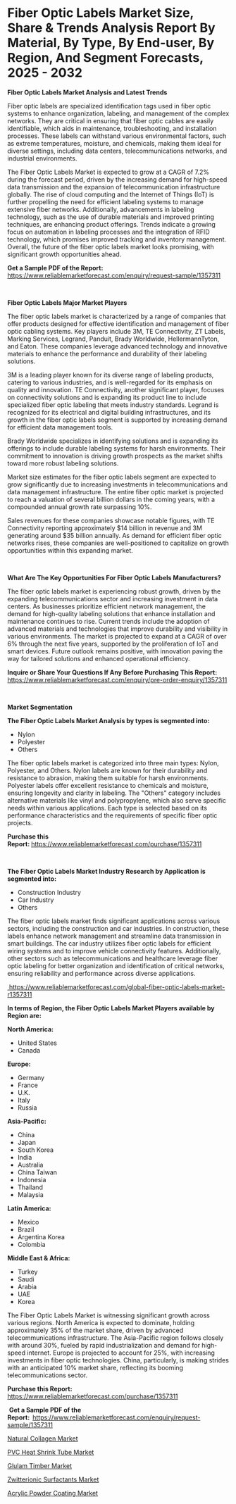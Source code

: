 <p><h1>Fiber Optic Labels Market Size, Share & Trends Analysis Report By Material, By Type, By End-user, By Region, And Segment Forecasts, 2025 - 2032</h1></p><p><strong>Fiber Optic Labels Market Analysis and Latest Trends</strong></p>
<p><p>Fiber optic labels are specialized identification tags used in fiber optic systems to enhance organization, labeling, and management of the complex networks. They are critical in ensuring that fiber optic cables are easily identifiable, which aids in maintenance, troubleshooting, and installation processes. These labels can withstand various environmental factors, such as extreme temperatures, moisture, and chemicals, making them ideal for diverse settings, including data centers, telecommunications networks, and industrial environments.</p><p>The Fiber Optic Labels Market is expected to grow at a CAGR of 7.2% during the forecast period, driven by the increasing demand for high-speed data transmission and the expansion of telecommunication infrastructure globally. The rise of cloud computing and the Internet of Things (IoT) is further propelling the need for efficient labeling systems to manage extensive fiber networks. Additionally, advancements in labeling technology, such as the use of durable materials and improved printing techniques, are enhancing product offerings. Trends indicate a growing focus on automation in labeling processes and the integration of RFID technology, which promises improved tracking and inventory management. Overall, the future of the fiber optic labels market looks promising, with significant growth opportunities ahead.</p></p>
<p><strong>Get a Sample PDF of the Report:&nbsp;</strong> <a href="https://www.reliablemarketforecast.com/enquiry/request-sample/1357311?utm_campaign=1108&utm_medium=2&utm_source=Github&utm_content=ia&utm_term=31032025&utm_id=fiber-optic-labels">https://www.reliablemarketforecast.com/enquiry/request-sample/1357311</a></p>
<p>&nbsp;</p>
<p><strong>Fiber Optic Labels Major Market Players</strong></p>
<p><p>The fiber optic labels market is characterized by a range of companies that offer products designed for effective identification and management of fiber optic cabling systems. Key players include 3M, TE Connectivity, ZT Labels, Marking Services, Legrand, Panduit, Brady Worldwide, HellermannTyton, and Eaton. These companies leverage advanced technology and innovative materials to enhance the performance and durability of their labeling solutions.</p><p>3M is a leading player known for its diverse range of labeling products, catering to various industries, and is well-regarded for its emphasis on quality and innovation. TE Connectivity, another significant player, focuses on connectivity solutions and is expanding its product line to include specialized fiber optic labeling that meets industry standards. Legrand is recognized for its electrical and digital building infrastructures, and its growth in the fiber optic labels segment is supported by increasing demand for efficient data management tools.</p><p>Brady Worldwide specializes in identifying solutions and is expanding its offerings to include durable labeling systems for harsh environments. Their commitment to innovation is driving growth prospects as the market shifts toward more robust labeling solutions.</p><p>Market size estimates for the fiber optic labels segment are expected to grow significantly due to increasing investments in telecommunications and data management infrastructure. The entire fiber optic market is projected to reach a valuation of several billion dollars in the coming years, with a compounded annual growth rate surpassing 10%.</p><p>Sales revenues for these companies showcase notable figures, with TE Connectivity reporting approximately $14 billion in revenue and 3M generating around $35 billion annually. As demand for efficient fiber optic networks rises, these companies are well-positioned to capitalize on growth opportunities within this expanding market.</p></p>
<p>&nbsp;</p>
<p><strong>What Are The Key Opportunities For Fiber Optic Labels Manufacturers?</strong></p>
<p><p>The fiber optic labels market is experiencing robust growth, driven by the expanding telecommunications sector and increasing investment in data centers. As businesses prioritize efficient network management, the demand for high-quality labeling solutions that enhance installation and maintenance continues to rise. Current trends include the adoption of advanced materials and technologies that improve durability and visibility in various environments. The market is projected to expand at a CAGR of over 6% through the next five years, supported by the proliferation of IoT and smart devices. Future outlook remains positive, with innovation paving the way for tailored solutions and enhanced operational efficiency.</p></p>
<p><strong>Inquire or Share Your Questions If Any Before Purchasing This Report:</strong> <a href="https://www.reliablemarketforecast.com/enquiry/pre-order-enquiry/1357311?utm_campaign=1108&utm_medium=2&utm_source=Github&utm_content=ia&utm_term=31032025&utm_id=fiber-optic-labels">https://www.reliablemarketforecast.com/enquiry/pre-order-enquiry/1357311</a></p>
<p>&nbsp;</p>
<p><strong>Market Segmentation</strong></p>
<p><strong>The Fiber Optic Labels Market Analysis by types is segmented into:</strong></p>
<p><ul><li>Nylon</li><li>Polyester</li><li>Others</li></ul></p>
<p><p>The fiber optic labels market is categorized into three main types: Nylon, Polyester, and Others. Nylon labels are known for their durability and resistance to abrasion, making them suitable for harsh environments. Polyester labels offer excellent resistance to chemicals and moisture, ensuring longevity and clarity in labeling. The "Others" category includes alternative materials like vinyl and polypropylene, which also serve specific needs within various applications. Each type is selected based on its performance characteristics and the requirements of specific fiber optic projects.</p></p>
<p><strong>Purchase this Report:&nbsp;</strong><a href="https://www.reliablemarketforecast.com/purchase/1357311?utm_campaign=1108&utm_medium=2&utm_source=Github&utm_content=ia&utm_term=31032025&utm_id=fiber-optic-labels">https://www.reliablemarketforecast.com/purchase/1357311</a></p>
<p>&nbsp;</p>
<p><strong>The Fiber Optic Labels Market Industry Research by Application is segmented into:</strong></p>
<p><ul><li>Construction Industry</li><li>Car Industry</li><li>Others</li></ul></p>
<p><p>The fiber optic labels market finds significant applications across various sectors, including the construction and car industries. In construction, these labels enhance network management and streamline data transmission in smart buildings. The car industry utilizes fiber optic labels for efficient wiring systems and to improve vehicle connectivity features. Additionally, other sectors such as telecommunications and healthcare leverage fiber optic labeling for better organization and identification of critical networks, ensuring reliability and performance across diverse applications.</p></p>
<p><a href="https://www.reliablemarketforecast.com/global-fiber-optic-labels-market-r1357311?utm_campaign=1108&utm_medium=2&utm_source=Github&utm_content=ia&utm_term=31032025&utm_id=fiber-optic-labels">&nbsp;https://www.reliablemarketforecast.com/global-fiber-optic-labels-market-r1357311</a></p>
<p><strong>In terms of Region, the Fiber Optic Labels Market Players available by Region are:</strong></p>
<p>
    <p> <strong> North America: </strong>
        <ul>
            <li>United States</li>
            <li>Canada</li>
        </ul>
        </p> 
    <p> <strong> Europe: </strong>
        <ul>
            <li>Germany</li>
            <li>France</li>
            <li>U.K.</li>
            <li>Italy</li>
            <li>Russia</li>
        </ul>
        </p> 
    <p> <strong> Asia-Pacific: </strong>
        <ul>
            <li>China</li>
            <li>Japan</li>
            <li>South Korea</li>
            <li>India</li>
            <li>Australia</li>
            <li>China Taiwan</li>
            <li>Indonesia</li>
            <li>Thailand</li>
            <li>Malaysia</li>
        </ul>
        </p> 
    <p> <strong> Latin America: </strong>
        <ul>
            <li>Mexico</li>
            <li>Brazil</li>
            <li>Argentina Korea</li>
            <li>Colombia</li>
        </ul>
        </p> 
    <p> <strong> Middle East & Africa: </strong>
        <ul>
            <li>Turkey</li>
            <li>Saudi</li>
            <li>Arabia</li>
            <li>UAE</li>
            <li>Korea</li>
        </ul>
    </p>
    </p>
<p><p>The Fiber Optic Labels Market is witnessing significant growth across various regions. North America is expected to dominate, holding approximately 35% of the market share, driven by advanced telecommunications infrastructure. The Asia-Pacific region follows closely with around 30%, fueled by rapid industrialization and demand for high-speed internet. Europe is projected to account for 25%, with increasing investments in fiber optic technologies. China, particularly, is making strides with an anticipated 10% market share, reflecting its booming telecommunications sector.</p></p>
<p><strong>Purchase this Report: </strong><a href="https://www.reliablemarketforecast.com/purchase/1357311?utm_campaign=1108&utm_medium=2&utm_source=Github&utm_content=ia&utm_term=31032025&utm_id=fiber-optic-labels">https://www.reliablemarketforecast.com/purchase/1357311</a></p>
<p>&nbsp;<strong>Get a Sample PDF of the Report:&nbsp;&nbsp;</strong><a href="https://www.reliablemarketforecast.com/enquiry/request-sample/1357311?utm_campaign=1108&utm_medium=2&utm_source=Github&utm_content=ia&utm_term=31032025&utm_id=fiber-optic-labels">https://www.reliablemarketforecast.com/enquiry/request-sample/1357311</a></p>
<p><strong></strong></p>
<p><p><a href="https://github.com/bredevasil2q/Market-Research-Report-List-1/blob/main/natural-collagen-market.md?utm_campaign=1108&utm_medium=2&utm_source=Github&utm_content=ia&utm_term=31032025&utm_id=fiber-optic-labels">Natural Collagen Market</a></p><p><a href="https://github.com/firdwsermald/Market-Research-Report-List-1/blob/main/pvc-heat-shrink-tube-market.md?utm_campaign=1108&utm_medium=2&utm_source=Github&utm_content=ia&utm_term=31032025&utm_id=fiber-optic-labels">PVC Heat Shrink Tube Market</a></p><p><a href="https://github.com/winjelequegt/Market-Research-Report-List-1/blob/main/glulam-timber-market.md?utm_campaign=1108&utm_medium=2&utm_source=Github&utm_content=ia&utm_term=31032025&utm_id=fiber-optic-labels">Glulam Timber Market</a></p><p><a href="https://github.com/fontshatintj/Market-Research-Report-List-1/blob/main/zwitterionic-surfactants-market.md?utm_campaign=1108&utm_medium=2&utm_source=Github&utm_content=ia&utm_term=31032025&utm_id=fiber-optic-labels">Zwitterionic Surfactants Market</a></p><p><a href="https://github.com/wilzeryammy/Market-Research-Report-List-1/blob/main/acrylic-powder-coating-market.md?utm_campaign=1108&utm_medium=2&utm_source=Github&utm_content=ia&utm_term=31032025&utm_id=fiber-optic-labels">Acrylic Powder Coating Market</a></p></p>